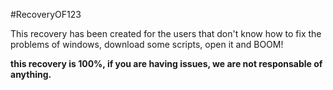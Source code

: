 #RecoveryOF123

This recovery has been created for the users that don't know how to fix the problems of windows, download some scripts, open it and BOOM!



**this recovery is 100%, if you are having issues, we are not responsable of anything.**
